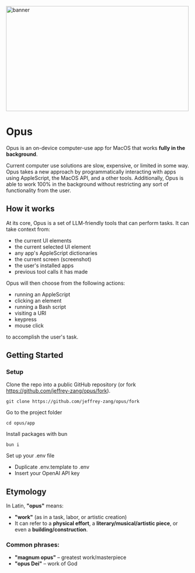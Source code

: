 <img width="500" height="286.92" alt="banner" src="https://github.com/jeffrey-zang/opus/blob/master/assets/banner.png" />

# Opus

Opus is an on-device computer-use app for MacOS that works **fully in the background**.

Current computer use solutions are slow, expensive, or limited in some way. Opus takes a new approach by programmatically interacting with apps using AppleScript, the MacOS API, and a other tools. Additionally, Opus is able to work 100% in the background without restricting any sort of functionality from the user.

## How it works

At its core, Opus is a set of LLM-friendly tools that can perform tasks. It can take context from:

- the current UI elements
- the current selected UI element
- any app's AppleScript dictionaries
- the current screen (screenshot)
- the user's installed apps
- previous tool calls it has made

Opus will then choose from the following actions:

- running an AppleScript
- clicking an element
- running a Bash script
- visiting a URI
- keypress
- mouse click

to accomplish the user's task.

## Getting Started

### Setup

Clone the repo into a public GitHub repository (or fork https://github.com/jeffrey-zang/opus/fork).

```
git clone https://github.com/jeffrey-zang/opus/fork
```

Go to the project folder

```
cd opus/app
```

Install packages with bun

```
bun i
```

Set up your .env file

- Duplicate .env.template to .env
- Insert your OpenAI API key

## Etymology

In Latin, **"opus"** means:

- **"work"** (as in a task, labor, or artistic creation)
- It can refer to a **physical effort**, a **literary/musical/artistic piece**, or even a **building/construction**.

### Common phrases:

- **"magnum opus"** – greatest work/masterpiece
- **"opus Dei"** – work of God
